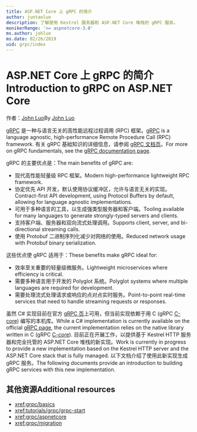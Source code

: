 ```yaml
---
title: ASP.NET Core 上 gRPC 的简介
author: juntaoluo
description: 了解使用 Kestrel 服务器和 ASP.NET Core 堆栈的 gRPC 服务。
monikerRange: '>= aspnetcore-3.0'
ms.author: johluo
ms.date: 02/26/2019
uid: grpc/index
---
```

# <a name="introduction-to-grpc-on-aspnet-core"></a><span data-ttu-id="cc31c-103">ASP.NET Core 上 gRPC 的简介</span><span class="sxs-lookup"><span data-stu-id="cc31c-103">Introduction to gRPC on ASP.NET Core</span></span>

<span data-ttu-id="cc31c-104">作者：[John Luo](https://github.com/juntaoluo)</span><span class="sxs-lookup"><span data-stu-id="cc31c-104">By [John Luo](https://github.com/juntaoluo)</span></span>

<span data-ttu-id="cc31c-105">[gRPC](https://grpc.io/docs/guides/) 是一种与语言无关的高性能远程过程调用 (RPC) 框架。</span><span class="sxs-lookup"><span data-stu-id="cc31c-105">[gRPC](https://grpc.io/docs/guides/) is a language agnostic, high-performance Remote Procedure Call (RPC) framework.</span></span> <span data-ttu-id="cc31c-106">有关 gRPC 基础知识的详细信息，请参阅 [gRPC 文档页](https://grpc.io/docs/)。</span><span class="sxs-lookup"><span data-stu-id="cc31c-106">For more on gRPC fundamentals, see the [gRPC documentation page](https://grpc.io/docs/).</span></span>

<span data-ttu-id="cc31c-107">gRPC 的主要优点是：</span><span class="sxs-lookup"><span data-stu-id="cc31c-107">The main benefits of gRPC are:</span></span>
* <span data-ttu-id="cc31c-108">现代高性能轻量级 RPC 框架。</span><span class="sxs-lookup"><span data-stu-id="cc31c-108">Modern high-performance lightweight RPC framework.</span></span>
* <span data-ttu-id="cc31c-109">协定优先 API 开发，默认使用协议缓冲区，允许与语言无关的实现。</span><span class="sxs-lookup"><span data-stu-id="cc31c-109">Contract-first API development, using Protocol Buffers by default, allowing for language agnostic implementations.</span></span>
* <span data-ttu-id="cc31c-110">可用于多种语言的工具，以生成强类型服务器和客户端。</span><span class="sxs-lookup"><span data-stu-id="cc31c-110">Tooling available for many languages to generate strongly-typed servers and clients.</span></span>
* <span data-ttu-id="cc31c-111">支持客户端、服务器和双向流式处理调用。</span><span class="sxs-lookup"><span data-stu-id="cc31c-111">Supports client, server, and bi-directional streaming calls.</span></span>
* <span data-ttu-id="cc31c-112">使用 Protobuf 二进制序列化减少对网络的使用。</span><span class="sxs-lookup"><span data-stu-id="cc31c-112">Reduced network usage with Protobuf binary serialization.</span></span>

<span data-ttu-id="cc31c-113">这些优点使 gRPC 适用于：</span><span class="sxs-lookup"><span data-stu-id="cc31c-113">These benefits make gRPC ideal for:</span></span>
* <span data-ttu-id="cc31c-114">效率至关重要的轻量级微服务。</span><span class="sxs-lookup"><span data-stu-id="cc31c-114">Lightweight microservices where efficiency is critical.</span></span>
* <span data-ttu-id="cc31c-115">需要多种语言用于开发的 Polyglot 系统。</span><span class="sxs-lookup"><span data-stu-id="cc31c-115">Polyglot systems where multiple languages are required for development.</span></span>
* <span data-ttu-id="cc31c-116">需要处理流式处理请求或响应的点对点实时服务。</span><span class="sxs-lookup"><span data-stu-id="cc31c-116">Point-to-point real-time services that need to handle streaming requests or responses.</span></span>

<span data-ttu-id="cc31c-117">虽然 C# 实现目前在官方 [ gRPC 页](https://grpc.io/docs/quickstart/csharp.html)上可用，但当前实现依赖于用 C (gRPC [C-core](https://grpc.io/blog/grpc-stacks)) 编写的本机库。</span><span class="sxs-lookup"><span data-stu-id="cc31c-117">While a C# implementation is currently available on the official [gRPC page](https://grpc.io/docs/quickstart/csharp.html), the current implementation relies on the native library written in C (gRPC [C-core](https://grpc.io/blog/grpc-stacks)).</span></span> <span data-ttu-id="cc31c-118">目前正在开展工作，以提供基于 Kestrel HTTP 服务器和完全托管的 ASP.NET Core 堆栈的新实现。</span><span class="sxs-lookup"><span data-stu-id="cc31c-118">Work is currently in progress to provide a new implementation based on the Kestrel HTTP server and the ASP.NET Core stack that is fully managed.</span></span> <span data-ttu-id="cc31c-119">以下文档介绍了使用此新实现生成 gRPC 服务。</span><span class="sxs-lookup"><span data-stu-id="cc31c-119">The following documents provide an introduction to building gRPC services with this new implementation.</span></span>

## <a name="additional-resources"></a><span data-ttu-id="cc31c-120">其他资源</span><span class="sxs-lookup"><span data-stu-id="cc31c-120">Additional resources</span></span>

* <xref:grpc/basics>
* <xref:tutorials/grpc/grpc-start>
* <xref:grpc/aspnetcore>
* <xref:grpc/migration>